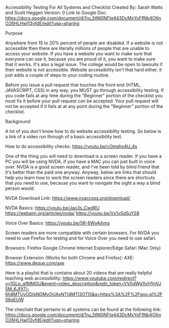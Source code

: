 Accessibility Testing For All Systems and Checklist
Created By: Sarah Watts and Scott Heggen 
Version: 0
Link to Google Doc: https://docs.google.com/document/d/1ru_5tNl0NFIq443DcMxYoFfNb4OXnO26HLHwI13vfdE/edit?usp=sharing

Purpose

Anywhere from 15 to 20% percent of people are disabled. If a website is not accessible then there are 
literally millions of people that are unable to access your website. If you have a website you want to 
make sure that everyone can use it, because you are proud of it, you want to make sure that it works. 
It's also a legal issue. The college would be open to lawsuits if their website is not accessible.
Website accessibility isn't that hard either, it just adds a couple of steps to your coding routine. 
 
Before you issue a pull request that touches the front end (HTML, JAVASCRIPT, CSS) in any way, 
you MUST go through accessibility testing. If you code fails at any time during the "Beginner" portion of 
the checklist you must fix it before your pull request can be accepted. Your pull request will not be accepted if it fails at at
any point during the "Beginner" portion of the checklist. 

Background

A lot of you don't know how to do website accessibility testing. So below is a link of a video run through of a basic accessibility test. 

How to do accessibility checks:
https://youtu.be/cOmehxAU_4s 

One of the thing you will need to download is a screen reader. If you have a PC you will be using NVDA, 
if you have a MAC you can just built in voice over. NVDA is a good screen reader, and I've been told by blind friend that 
it's better than the paid one anyway. Anyway, below are links that should help you learn how to work the screen readers 
since there are shortcuts that you need to use, because you want to navigate the sight a way a blind person would. 

NVDA Download Link: 
https://www.nvaccess.org/download/ 

NVDA Basics: 
https://youtu.be/Jao3s_CwdRU 
https://webaim.org/articles/nvda/ 
https://youtu.be/Vx1vSd5uYS8 



Voice Over Basics:
https://youtu.be/5R-6WvAihms 

Screen readers are more compatible with certain browsers. For NVDA you need to use Firefox for testing and for Voice Over you need to use safari. 

Browsers: 
Firefox 
Google Chrome
Internet Explorer/Edge 
Safari (Mac Only)

Browser Extension (Works for both Chrome and Firefox): 
AXE: https://www.deque.com/axe

Here is a playlist that is contains about 20 videos that are really helpful teaching web accessibility: 
https://www.youtube.com/redirect?v=fGLp_gfMMGU&event=video_description&redir_token=VV0dWg1lvH1jnVJ5M_6JfXTj-6h8MTUyODIxNDMyOUAxNTI4MTI3OTI5&q=https%3A%2F%2Fgoo.gl%2F06qEUW 

The checliskt that pertains to all systems can be found at the following link: https://docs.google.com/document/d/1ru_5tNl0NFIq443DcMxYoFfNb4OXnO26HLHwI13vfdE/edit?usp=sharing
